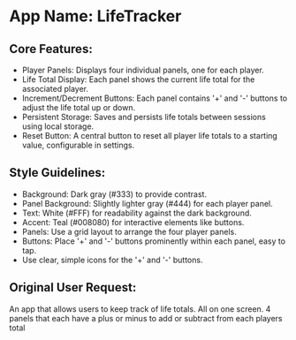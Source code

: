 # **App Name**: LifeTracker

## Core Features:

- Player Panels: Displays four individual panels, one for each player.
- Life Total Display: Each panel shows the current life total for the associated player.
- Increment/Decrement Buttons: Each panel contains '+' and '-' buttons to adjust the life total up or down.
- Persistent Storage: Saves and persists life totals between sessions using local storage.
- Reset Button: A central button to reset all player life totals to a starting value, configurable in settings.

## Style Guidelines:

- Background: Dark gray (#333) to provide contrast.
- Panel Background: Slightly lighter gray (#444) for each player panel.
- Text: White (#FFF) for readability against the dark background.
- Accent: Teal (#008080) for interactive elements like buttons.
- Panels: Use a grid layout to arrange the four player panels.
- Buttons: Place '+' and '-' buttons prominently within each panel, easy to tap.
- Use clear, simple icons for the '+' and '-' buttons.

## Original User Request:
An app that allows users to keep track of life totals. All on one screen. 4 panels that each have a plus or minus to add or subtract from each players total
  